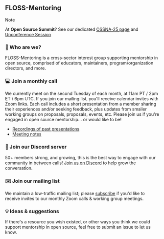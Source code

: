 ## FLOSS-Mentoring

> [!NOTE]
> At **Open Source Summit**? See our dedicated [OSSNA-25 page](/ossna-25) and [Unconference Session](https://ossna2025.sched.com/event/23YvJ/floss-mentorship-unconference-a-community-event-to-share-shape-scale-mentoring-efforts-in-open-source-open-to-all-attendees-no-pre-registration-required) 

### 💁 Who are we?

FLOSS-Mentoring is a cross-sector interest group supporting mentorship in open source, comprised of educators, maintainers, program/organization directors, and more. 

### 💻 Join a monthly call

We currently meet on the second Tuesday of each month, at 11am PT / 2pm ET / 6pm UTC. If you join our mailing list, you'll receive calendar invites with Zoom links. Each call includes a short presentation from a member sharing their experiences and/or seeking feedback, plus updates from smaller working groups on proposals, proposals, events, etc. Please join us if you're engaged in open source mentorship... or would like to be!
* [Recordings of past presentations](https://drive.google.com/drive/folders/1H-kpa3D8IQqtxknu7YxEjTlV6RiooQs1?usp=sharing)
* [Meeting notes](https://docs.google.com/document/d/1oE7cOALIYvPrf374id5WX141EvoCCruWkGDJalJzhlo/edit?usp=sharing)

### 💬 Join our Discord server

50+ members strong, and growing, this is the best way to engage with our community in between calls! [Join us on Discord](https://discord.gg/xJsZChXXpF) to help grow the conversation.  

### ✉️ Join our mailing list

We maintain a low-traffic mailing list; please [subscribe](https://groups.google.com/g/floss-mentoring) if you'd like to receive invites to our monthly Zoom calls & working group meetings.

### 💡 Ideas & suggestions

If there's a resource you wish existed, or other ways you think we could support mentorship in open source, feel free to submit an Issue to let us know.

